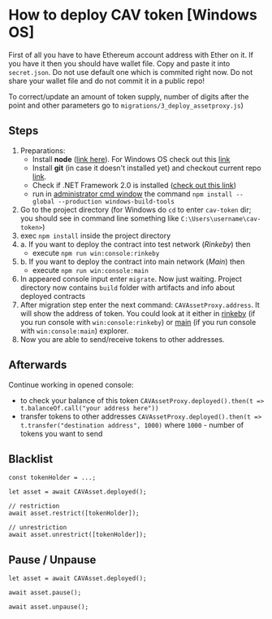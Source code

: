 # How to deploy CAV token [Windows OS]

First of all you have to have Ethereum account address with Ether on it.
If you have it then you should have wallet file. Copy and paste it into `secret.json`. Do not use default one which is commited right now. Do not share your wallet file and do not commit it in a public repo!

To correct/update an amount of token supply, number of digits after the point and other parameters go to `migrations/3_deploy_assetproxy.js`)

## Steps
1. Preparations:
    - Install **node** ([link here](https://nodejs.org/en/)). For Windows OS check out this [link](http://blog.teamtreehouse.com/install-node-js-npm-windows)
    - Install **git** (in case it doesn't installed yet) and checkout current repo [link](https://github.com/git-for-windows/git/releases/download/v2.16.2.windows.1/Git-2.16.2-64-bit.exe).
    - Check if .NET Framework 2.0 is installed ([check out this link](https://docs.microsoft.com/en-us/dotnet/framework/install/dotnet-35-windows-10))
    - run in [administrator cmd window](https://www.howtogeek.com/194041/how-to-open-the-command-prompt-as-administrator-in-windows-8.1/) the command `npm install --global --production windows-build-tools`
2. Go to the project directory (for Windows do `cd` to enter `cav-token` dir; you should see in command line something like `C:\Users\username\cav-token>`)
3. exec `npm install` inside the project directory
4. a. If you want to deploy the contract into test network (*Rinkeby*) then
    - execute `npm run win:console:rinkeby`
5. b. If you want to deploy the contract into main network (*Main*) then
    - execute `npm run win:console:main`
6. In appeared console input enter `migrate`. Now just waiting.
        Project directory now contains `build` folder with artifacts and info about deployed contracts
7. After migration step enter the next command: `CAVAssetProxy.address`. It will show the address of token. You could look at it either in [rinkeby](https://rinkeby.etherscan.io) (if you run console with `win:console:rinkeby`) or [main](https://etherscan.io) (if you run console with `win:console:main`) explorer.
8. Now you are able to send/receive tokens to other addresses.

## Afterwards
Continue working in opened console:
- to check your balance of this token `CAVAssetProxy.deployed().then(t => t.balanceOf.call("your address here"))`
- transfer tokens to other addresses `CAVAssetProxy.deployed().then(t => t.transfer("destination address", 1000)` where `1000` - number of tokens you want to send

## Blacklist

```
const tokenHolder = ...;

let asset = await CAVAsset.deployed();

// restriction
await asset.restrict([tokenHolder]);

// unrestriction
await asset.unrestrict([tokenHolder]);

```

## Pause / Unpause

```
let asset = await CAVAsset.deployed();

await asset.pause();

await asset.unpause();
```
